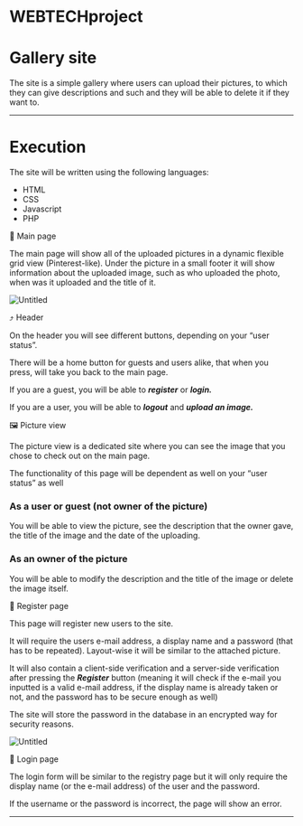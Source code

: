 # WEBTECHproject

# Gallery site

The site is a simple gallery where users can upload their pictures, to which they can give descriptions and such and they will be able to delete it if they want to.

---

# Execution

The site will be written using the following languages:

- HTML
- CSS
- Javascript
- PHP

<aside>
📄 Main page

</aside>

The main page will show all of the uploaded pictures in a dynamic flexible grid view (Pinterest-like). Under the picture in a small footer it will show information about the uploaded image, such as who uploaded the photo, when was it uploaded and the title of it.

![Untitled](Webtech%20projekt%20b2d1b9764eb7453697e37484aac0258f/Untitled.png)

<aside>
⤴️ Header

</aside>

On the header you will see different buttons, depending on your “user status”. 

There will be a home button for guests and users alike, that when you press, will take you back to the main page.

If you are a guest, you will be able to ***register*** or ***login.***

If you are a user, you will be able to ***logout*** and ***upload an image.***

<aside>
🖼️ Picture view

</aside>

The picture view is a dedicated site where you can see the image that you chose to check out on the main page.

The functionality of this page will be dependent as well on your “user status” as well

### As a user or guest (not owner of the picture)

You will be able to view the picture, see the description that the owner gave, the title of the image and the date of the uploading.

### As an owner of the picture

You will be able to modify the description and the title of the image or delete the image itself.

<aside>
📄 Register page

</aside>

This page will register new users to the site. 

It will require the users e-mail address, a display name and a password (that has to be repeated). Layout-wise it will be similar to the attached picture.

It will also contain a client-side verification and a server-side verification after pressing the ***Register*** button (meaning it will check if the e-mail you inputted is a valid e-mail address, if the display name is already taken or not, and the password has to be secure enough as well)

The site will store the password in the database in an encrypted way for security reasons.

![Untitled](Webtech%20projekt%20b2d1b9764eb7453697e37484aac0258f/Untitled%201.png)

<aside>
📄 Login page

</aside>

The login form will be similar to the registry page but it will only require the display name (or the e-mail address) of the user and the password.

If the username or the password is incorrect, the page will show an error.

---
